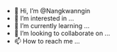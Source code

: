 - 👋 Hi, I’m @Nangkwanngin
- 👀 I’m interested in ...
- 🌱 I’m currently learning ...
- 💞️ I’m looking to collaborate on ...
- 📫 How to reach me ...

<!---
Nangkwanngin/Nangkwanngin is a ✨ special ✨ repository because its `README.md` (this file) appears on your GitHub profile.
You can click the Preview link to take a look at your changes.
--->
